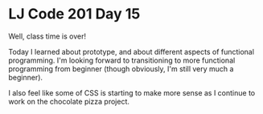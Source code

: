 <h1>LJ Code 201 Day 15</h1>

Well, class time  is over!

Today I learned about prototype, and about different aspects of functional programming. I'm looking forward to transitioning to more functional programming from beginner (though obviously, I'm still very much a beginner).

I also feel like some of CSS is starting to make more sense as I continue to work on the chocolate pizza project. 
